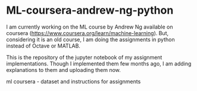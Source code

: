 # ML-coursera-andrew-ng-python

I am currently working on the ML course by Andrew Ng available on coursera  (https://www.coursera.org/learn/machine-learning). But, considering it is an old course, I am doing the assignments in python instead of Octave or MATLAB.

This is the repository of the jupyter notebook of my assignment implementations. Though I implemented them few months ago, I am adding explanations to them and uploading them now.

ml coursera - dataset and instructions for assignments
